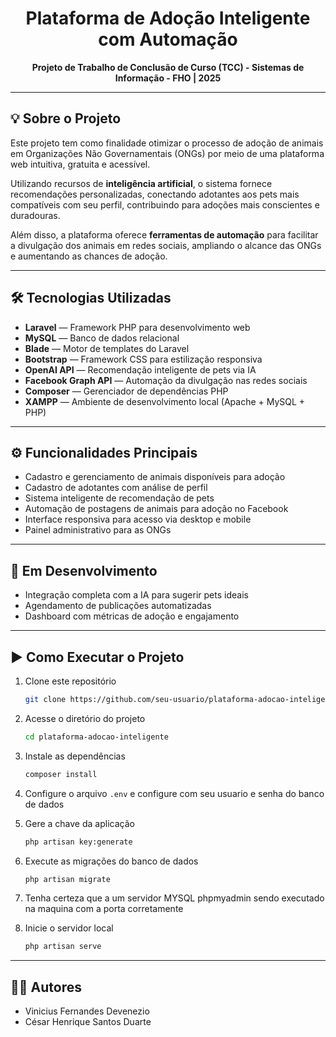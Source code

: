 <h1 align="center">Plataforma de Adoção Inteligente com Automação</h1>

<p align="center"><strong>Projeto de Trabalho de Conclusão de Curso (TCC) - Sistemas de Informação - FHO | 2025</strong></p>

---

## 💡 Sobre o Projeto

Este projeto tem como finalidade otimizar o processo de adoção de animais em Organizações Não Governamentais (ONGs) por meio de uma plataforma web intuitiva, gratuita e acessível.

Utilizando recursos de **inteligência artificial**, o sistema fornece recomendações personalizadas, conectando adotantes aos pets mais compatíveis com seu perfil, contribuindo para adoções mais conscientes e duradouras.

Além disso, a plataforma oferece **ferramentas de automação** para facilitar a divulgação dos animais em redes sociais, ampliando o alcance das ONGs e aumentando as chances de adoção.

---

## 🛠️ Tecnologias Utilizadas

- **Laravel** — Framework PHP para desenvolvimento web  
- **MySQL** — Banco de dados relacional  
- **Blade** — Motor de templates do Laravel  
- **Bootstrap** — Framework CSS para estilização responsiva  
- **OpenAI API** — Recomendação inteligente de pets via IA  
- **Facebook Graph API** — Automação da divulgação nas redes sociais  
- **Composer** — Gerenciador de dependências PHP  
- **XAMPP** — Ambiente de desenvolvimento local (Apache + MySQL + PHP)  

---

## ⚙️ Funcionalidades Principais

- Cadastro e gerenciamento de animais disponíveis para adoção  
- Cadastro de adotantes com análise de perfil  
- Sistema inteligente de recomendação de pets  
- Automação de postagens de animais para adoção no Facebook  
- Interface responsiva para acesso via desktop e mobile  
- Painel administrativo para as ONGs  

---

## 🚧 Em Desenvolvimento

- Integração completa com a IA para sugerir pets ideais  
- Agendamento de publicações automatizadas  
- Dashboard com métricas de adoção e engajamento  

---

## ▶️ Como Executar o Projeto

1. Clone este repositório  
   ```bash
   git clone https://github.com/seu-usuario/plataforma-adocao-inteligente.git
   ```

2. Acesse o diretório do projeto  
   ```bash
   cd plataforma-adocao-inteligente
   ```

3. Instale as dependências  
   ```bash
   composer install
   ```

4. Configure o arquivo `.env` e configure com seu usuario e senha do banco de dados

5. Gere a chave da aplicação  
   ```bash
   php artisan key:generate
   ```

7. Execute as migrações do banco de dados  
   ```bash
   php artisan migrate
   ```

7. Tenha certeza que a um servidor MYSQL phpmyadmin sendo executado na maquina com a porta corretamente  

8. Inicie o servidor local  
   ```bash
   php artisan serve
   ```

---

## 👨‍💻 Autores

- Vinicius Fernandes Devenezio 
- César Henrique Santos Duarte
```
